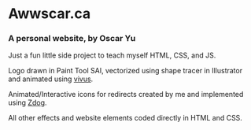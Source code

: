 # Awwscar.ca

### A personal website, by Oscar Yu

Just a fun little side project to teach myself HTML, CSS, and JS.

Logo drawn in Paint Tool SAI, vectorized using shape tracer in Illustrator and animated using <a href="https://github.com/metafizzy/zdog">vivus</a>.

Animated/Interactive icons for redirects created by me and implemented using <a href="https://github.com/metafizzy/zdog">Zdog</a>.

All other effects and website elements coded directly in HTML and CSS.